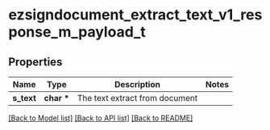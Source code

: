 # ezsigndocument_extract_text_v1_response_m_payload_t

## Properties
Name | Type | Description | Notes
------------ | ------------- | ------------- | -------------
**s_text** | **char \*** | The text extract from document | 

[[Back to Model list]](../README.md#documentation-for-models) [[Back to API list]](../README.md#documentation-for-api-endpoints) [[Back to README]](../README.md)


